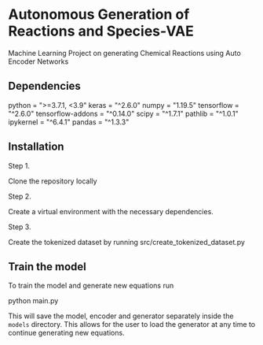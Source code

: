 # Autonomous Generation of Reactions and Species-VAE
Machine Learning Project on generating Chemical Reactions using Auto Encoder Networks

## Dependencies
python = ">=3.7.1, <3.9"
keras = "^2.6.0"
numpy = "1.19.5"
tensorflow = "^2.6.0"
tensorflow-addons = "^0.14.0"
scipy = "^1.7.1"
pathlib = "^1.0.1"
ipykernel = "^6.4.1"
pandas = "^1.3.3"

## Installation

Step 1.

Clone the repository locally

Step 2.

Create a virtual environment with the necessary dependencies.

Step 3.

Create the tokenized dataset by running src/create_tokenized_dataset.py


## Train the model

To train the model and generate new equations run

python main.py

This will save the model, encoder and generator separately inside the `models` directory. 
This allows for the user to load the generator at any time to continue generating new equations.
